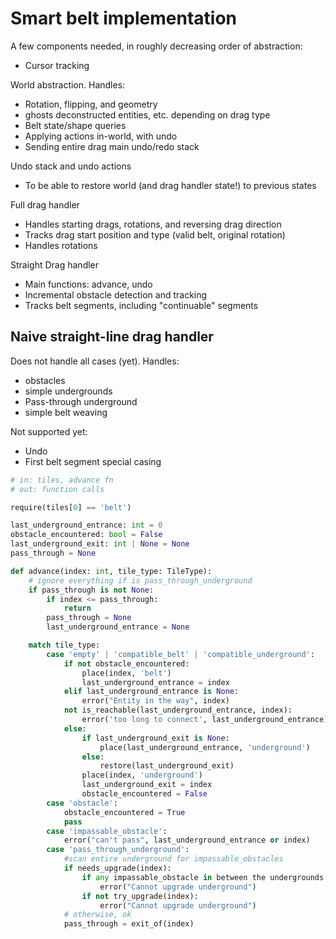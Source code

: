 # Smart belt implementation

A few components needed, in roughly decreasing order of abstraction:

- Cursor tracking

World abstraction.
Handles:
  - Rotation, flipping, and geometry
  - ghosts deconstructed entities, etc. depending on drag type
  - Belt state/shape queries
  - Applying actions in-world, with undo
  - Sending entire drag main undo/redo stack

Undo stack and undo actions
  - To be able to restore world (and drag handler state!) to previous states

Full drag handler
- Handles starting drags, rotations, and reversing drag direction
- Tracks drag start position and type (valid belt, original rotation)
- Handles rotations

Straight Drag handler
- Main functions: advance, undo
- Incremental obstacle detection and tracking
- Tracks belt segments, including "continuable" segments


## Naive straight-line drag handler

Does not handle all cases (yet).
Handles:
- obstacles
- simple undergrounds
- Pass-through underground
- simple belt weaving

Not supported yet:
- Undo
- First belt segment special casing

```python
# in: tiles, advance fn
# out: function calls

require(tiles[0] == 'belt')

last_underground_entrance: int = 0
obstacle_encountered: bool = False
last_underground_exit: int | None = None
pass_through = None

def advance(index: int, tile_type: TileType):
    # ignore everything if is pass_through_underground
    if pass_through is not None:
        if index <= pass_through:
            return
        pass_through = None
        last_underground_entrance = None

    match tile_type:
        case 'empty' | 'compatible_belt' | 'compatible_underground':
            if not obstacle_encountered:
                place(index, 'belt')
                last_underground_entrance = index
            elif last_underground_entrance is None:
                error("Entity in the way", index)
            not is_reachable(last_underground_entrance, index):
                error('too long to connect', last_underground_entrance)
            else:
                if last_underground_exit is None:
                    place(last_underground_entrance, 'underground')
                else:
                    restore(last_underground_exit)
                place(index, 'underground')
                last_underground_exit = index
                obstacle_encountered = False
        case 'obstacle':
            obstacle_encountered = True
            pass
        case 'impassable_obstacle':
            error("can't pass", last_underground_entrance or index)
        case 'pass_through_underground':
            #scan entire underground for impassable_obstacles
            if needs_upgrade(index):
                if any impassable_obstacle in between the undergrounds:
                    error("Cannot upgrade underground")
                if not try_upgrade(index):
                    error("Cannot upgrade underground")
            # otherwise, ok
            pass_through = exit_of(index)
```

